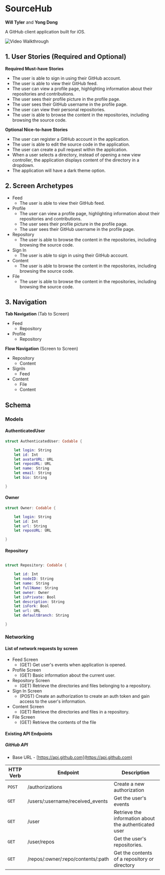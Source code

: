 # SourceHub

**Will Tyler** and **Yong Dong**

A GitHub client application built for iOS.

<img src='Sprint1.gif' width='' alt='Video Walkthrough' />

## 1. User Stories (Required and Optional)

**Required Must-have Stories**

 * The user is able to sign in using their GitHub account.
 * The user is able to view their GitHub feed.
 * The user can view a profile page, highlighting information about their repositories and contributions.
 * The user sees their profile picture in the profile page.
 * The user sees their GitHub username in the profile page.
 * The user can view their personal repositories.
 * The user is able to browse the content in the repositories, including browsing the source code.

**Optional Nice-to-have Stories**

 * The user can register a GitHub account in the application.
 * The user is able to edit the source code in the application.
 * The user can create a pull request within the application.
 * When a user selects a directory, instead of opening a new view controller, the application displays content of the directory in a dropdown.
 * The application will have a dark theme option.

## 2. Screen Archetypes

 * Feed
 	* The user is able to view their GitHub feed.
 * Profile
 	* The user can view a profile page, highlighting information about their repositories and contributions.
	* The user sees their profile picture in the profile page.
	* The user sees their GitHub username in the profile page.
 * Repository
 	* The user is able to browse the content in the repositories, including browsing the source code.
 * Sign In
 	* The user is able to sign in using their GitHub account.
 * Content
 	* The user is able to browse the content in the repositories, including browsing the source code.
 * File
 	* The user is able to browse the content in the repositories, including browsing the source code.

## 3. Navigation

**Tab Navigation** (Tab to Screen)

 * Feed
 	* Repository
 * Profile
 	* Repository

**Flow Navigation** (Screen to Screen)

 * Repository
 	* Content
 * SignIn
 	* Feed
 * Content
 	* File
	* Content

## Schema 
### Models
#### AuthenticatedUser
```swift
struct AuthenticatedUser: Codable {

	let login: String
	let id: Int
	let avatarURL: URL
	let reposURL: URL
	let name: String
	let email: String
	let bio: String

}
```

#### Owner
```swift
struct Owner: Codable {

	let login: String
	let id: Int
	let url: String
	let reposURL: URL

}
```

#### Repository
```swift

struct Repository: Codable {

	let id: Int
	let nodeID: String
	let name: String
	let fullName: String
	let owner: Owner
	let isPrivate: Bool
	let description: String
	let isFork: Bool
	let url: URL
	let defaultBranch: String

}
```

### Networking
#### List of network requests by screen
- Feed Screen
	- (GET) Get user's events when application is opened.
- Profile Screen
	- (GET) Basic information about the current user.
- Repository Screen
	- (GET) Retrieve the directories and files belonging to a repository.
- Sign In Screen
	- (POST) Create an authorization to create an auth token and gain access to the user's information.
- Content Screen
	- (GET) Retrieve the directories and files in a repository.
- File Screen
	- (GET) Retrieve the contents of the file

#### Existing API Endpoints
##### GitHub API
- Base URL - [https://api.github.com](https://api.github.com)

HTTP Verb | Endpoint | Description
----------|----------|------------
`POST`    | /authorizations | Create a new authorization
`GET`    | /users/:username/received_events | Get the user's events
`GET`    | /user | Retrieve the information about the authenticated user
`GET`    | /user/repos | Get the user's repositories.
`GET`    | /repos/:owner/:repo/contents/:path | Get the contents of a repository or directory
